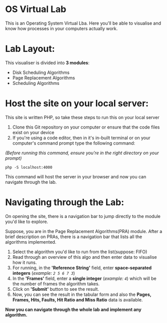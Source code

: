 # OS Virtual Lab
This is an Operating System Virtual Lba. Here you'll be able to visualise and know how processes in your computers actually work.

# Lab Layout:
This visualiser is divided into __3 modules__:
- Disk Scheduling Algorithms
- Page Replacement Algorithms
- Scheduling Algorithms

# Host the site on your local server:
This site is written PHP, so take these steps to run this on your local server
1. Clone this Git repository on your computer or ensure that the code files exist on your device
2. If you're using a code editor, then in it's in-built terminal or on your computer's command prompt type the following command:

_(Before running this command, ensure you're in the right directory on your prompt)_
````
php -S localhost:4000
````

This command will host the server in your browser and now you can navigate through the lab.

# Navigating through the Lab:
On opening the site, there is a navigation bar to jump directly to the module you'd like to explore.

Suppose, you are in the Page Replacement Algorithms(PRA) module. After a brief description on PRAs, there is a navigation bar that lists all the algorithms implemented.

1. Select the algorithm you'd like to run from the list(suppose: FIFO)
2. Read through an overview of this algo and then enter data to visualise how it runs.
3. For running, in the __'Reference String'__ field, enter __space-separated integers__ (_example: `2 5 6 7 3`_)
4. In the __'Frames'__ field, enter a __single integer__ (_example: `4`_) which will be the number of frames the algorithm takes.
5. Click on __'Submit'__ button to see the result.
6. Now, you can see the result in the tabular form and also the __Pages, Frames, Hits, Faults, Hit Ratio and Miss Ratio__ data is available.

__Now you can navigate through the whole lab and implement any algorithm.__
